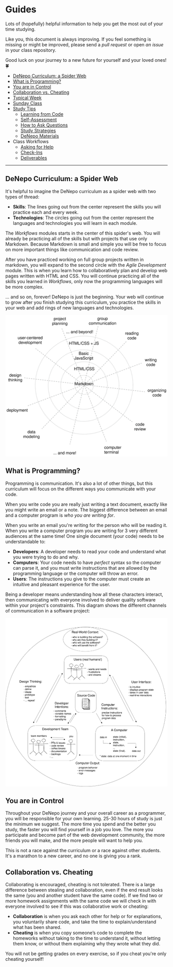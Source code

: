 # Guides

Lots of (hopefully) helpful information to help you get the most out of your
time studying.

Like you, this document is always improving. If you feel something is missing or
might be improved, please send a _pull request_ or open _an issue_ in your class
repository.

Good luck on your journey to a new future for yourself and your loved ones! 🍀

- [DeNepo Curriculum: a Spider Web](#denepo-curriculum-a-spider-web)
- [What is Programming?](#what-is-programming)
- [You are in Control](#you-are-in-control)
- [Collaboration vs. Cheating](#collaboration-vs-cheating)
- [Typical Week](./typical-week.md)
- [Sunday Class](./sunday-class.md)
- [Study Tips](./study-tips/README.md)
  - [Learning from Code](./study-tips/learning-from-code.md)
  - [Self-Assessment](./study-tips/self-assessment.md)
  - [How to Ask Questions](./study-tips/how-to-ask-questions.md)
  - [Study Strategies](./study-tips/study-strategies.md)
  - [DeNepo Materials](./study-tips/denepo-materials.md)
- Class Workflows
  - [Asking for Help](./class-workflows/asking-for-help.md)
  - [Check-Ins](./class-workflows/check-ins.md)
  - [Deliverables](./class-workflows/deliverables.md)
  <!-- - [Roll Calls](./class-workflows/roll-calls.md) -->

---

## DeNepo Curriculum: a Spider Web

It's helpful to imagine the DeNepo curriculum as a spider web with two types of
thread:

- **Skills**: The lines going out from the center represent the skills you will
  practice each and every week.
- **Technologies**: The circles going out from the center represent the
  languages and technologies you will learn in each module.

The _Workflows_ modules starts in the center of this spider's web. You will
already be practicing all of the skills but with projects that use only
Markdown. Because Markdown is small and simple you will be free to focus on more
important things like communication and code review.

After you have practiced working on full group projects written in markdown, you
will expand to the second circle with the _Agile Development_ module. This is
when you learn how to collaboratively plan and develop web pages written with
HTML and CSS. You will continue practicing all of the skills you learned in
_Workflows_, only now the programming languages will be more complex.

... and so on, forever! DeNepo is just the beginning. Your web will continue to
grow after you finish studying this curriculum, you practice the skills in your
web and add rings of new languages and technologies.

<img width="600px" src="./assets/curriculum-spider-web.svg"/>

## What is Programming?

Programming is communication. It's also a lot of other things, but this
curriculum will focus on the different ways you communicate with your code.

When you write code you are really just writing a text document, exactly like
you might write an email or a note. The biggest difference between an email and
a computer program is _who you are writing for_.

When you write an email you're writing for the person who will be reading it.
When you write a computer program you are writing for 3 very different audiences
at the same time! One single document (your code) needs to be understandable to:

- **Developers**: A developer needs to read your code and understand what you
  were trying to do and why.
- **Computers**: Your code needs to have _perfect_ syntax so the computer can
  parse it, and you must write instructions that are allowed by the programming
  language or the computer will throw an error.
- **Users**: The instructions you give to the computer must create an intuitive
  and pleasant experience for the user.

Being a developer means understanding how all these characters interact, then
communicating with everyone involved to deliver quality software within your
project's constraints. This diagram shows the different channels of
communication in a software project:

<img width="600px" src="./assets/rhetorical-situation.svg"/>

## You are in Control

Throughout your DeNepo journey and your overall career as a programmer, you will
be responsible for your own learning. 25-30 hours of study is just the minimum
we suggest. The more time you spend and the better you study, the faster you
will find yourself in a job you love. The more you participate and become part
of the web development community, the more friends you will make, and the more
people will want to help you.

This is not a race against the curriculum or a race against other students. It's
a marathon to a new career, and no one is giving you a rank.

## Collaboration vs. Cheating

Collaborating is encouraged, cheating is not tolerated. There is a large
difference between stealing and collaboration, even if the end result looks the
same (you and another student have the same code). If we find two or more
homework assignments with the same code we will check in with everyone involved
to see if this was collaborative work or cheating:

- **Collaboration** is when you ask each other for help or for explanations, you
  voluntarily share code, and take the time to explain/understand what has been
  shared.
- **Cheating** is when you copy someone’s code to complete the homeworks without
  taking to the time to understand it, without letting them know, or without
  them explaining why they wrote what they did.

You will not be getting grades on every exercise, so if you cheat you're only
cheating yourself!
